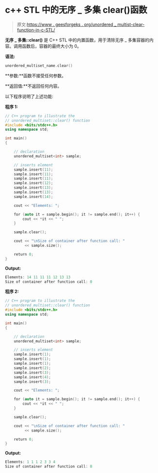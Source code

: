 # c++ STL 中的无序 _ 多集 clear()函数

> 原文:[https://www . geesforgeks . org/unordered _ multist-clear-function-in-c-STL/](https://www.geeksforgeeks.org/unordered_multiset-clear-function-in-c-stl/)

**无序 _ 多集::clear()** 是 C++ STL 中的内置函数，用于清除无序 _ 多集容器的内容。调用函数后，容器的最终大小为 0。

**语法:**

```cpp
unordered_multiset_name.clear()
```

**参数:**函数不接受任何参数。

**返回值:**不返回任何内容。

以下程序说明了上述功能:

**程序 1:**

```cpp
// C++ program to illustrate the
// unordered_multiset::clear() function
#include <bits/stdc++.h>
using namespace std;

int main()
{

    // declaration
    unordered_multiset<int> sample;

    // inserts element
    sample.insert(11);
    sample.insert(11);
    sample.insert(11);
    sample.insert(12);
    sample.insert(13);
    sample.insert(13);
    sample.insert(14);

    cout << "Elements: ";

    for (auto it = sample.begin(); it != sample.end(); it++) {
        cout << *it << " ";
    }

    sample.clear();

    cout << "\nSize of container after function call: " 
         << sample.size();

    return 0;
}
```

**Output:**

```cpp
Elements: 14 11 11 11 12 13 13 
Size of container after function call: 0

```

**程序 2:**

```cpp
// C++ program to illustrate the
// unordered_multiset::clear() function
#include <bits/stdc++.h>
using namespace std;

int main()
{

    // declaration
    unordered_multiset<int> sample;

    // inserts element
    sample.insert(1);
    sample.insert(1);
    sample.insert(1);
    sample.insert(2);
    sample.insert(3);
    sample.insert(4);
    sample.insert(3);

    cout << "Elements: ";

    for (auto it = sample.begin(); it != sample.end(); it++) {
        cout << *it << " ";
    }

    sample.clear();

    cout << "\nSize of container after function call: " 
         << sample.size();

    return 0;
}
```

**Output:**

```cpp
Elements: 1 1 1 2 3 3 4 
Size of container after function call: 0

```
